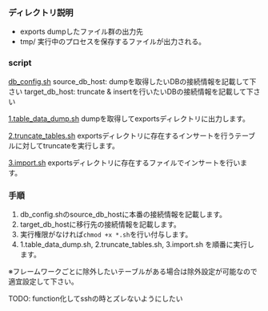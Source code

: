 ### ディレクトリ説明
- exports dumpしたファイル群の出力先
- tmp/ 実行中のプロセスを保存するファイルが出力される。

### script
[db_config.sh](db_config.sh)
source_db_host: dumpを取得したいDBの接続情報を記載して下さい
target_db_host: truncate & insertを行いたいDBの接続情報を記載して下さい

[1.table_data_dump.sh](1.table_data_dump.sh)
dumpを取得してexportsディレクトリに出力します。

[2.truncate_tables.sh](2.truncate_tables.sh)
exportsディレクトリに存在するインサートを行うテーブルに対してtruncateを実行します。

[3.import.sh](3.import.sh)
exportsディレクトリに存在するファイルでインサートを行います。

### 手順
1. db_config.shのsource_db_hostに本番の接続情報を記載します。
2. target_db_hostに移行先の接続情報を記載します。
3. 実行権限がなければ`chmod +x *.sh`を行い付与します。
4. 1.table_data_dump.sh, 2.truncate_tables.sh, 3.import.sh を順番に実行します。

※フレームワークごとに除外したいテーブルがある場合は除外設定が可能なので適宜設定して下さい。

TODO: function化してsshの時とズレないようにしたい